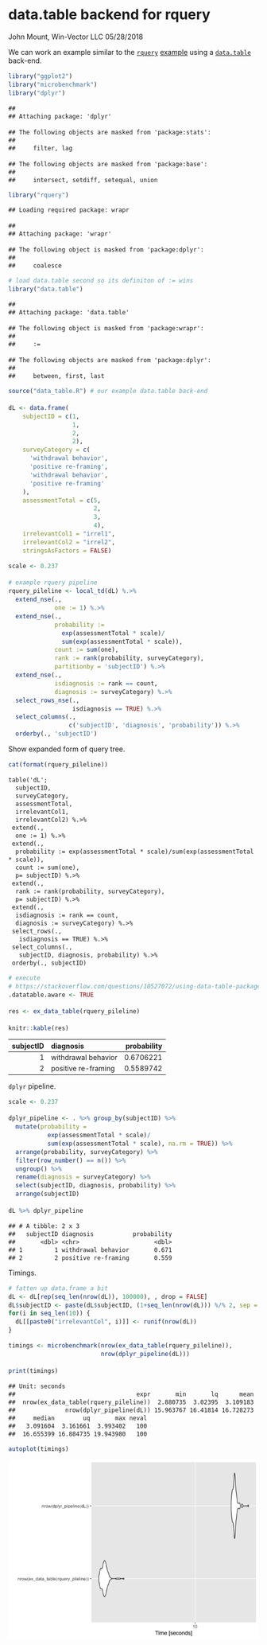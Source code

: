 data.table backend for rquery
================
John Mount, Win-Vector LLC
05/28/2018

We can work an example similar to the [`rquery`](https://winvector.github.io/rquery/) [example](https://winvector.github.io/rquery/index.html) using a [`data.table`](http://r-datatable.com/) back-end.

``` r
library("ggplot2")
library("microbenchmark")
library("dplyr")
```

    ## 
    ## Attaching package: 'dplyr'

    ## The following objects are masked from 'package:stats':
    ## 
    ##     filter, lag

    ## The following objects are masked from 'package:base':
    ## 
    ##     intersect, setdiff, setequal, union

``` r
library("rquery")
```

    ## Loading required package: wrapr

    ## 
    ## Attaching package: 'wrapr'

    ## The following object is masked from 'package:dplyr':
    ## 
    ##     coalesce

``` r
# load data.table second so its definiton of := wins
library("data.table")
```

    ## 
    ## Attaching package: 'data.table'

    ## The following object is masked from 'package:wrapr':
    ## 
    ##     :=

    ## The following objects are masked from 'package:dplyr':
    ## 
    ##     between, first, last

``` r
source("data_table.R") # our example data.table back-end

dL <- data.frame(
    subjectID = c(1,                   
                  1,
                  2,                   
                  2),
    surveyCategory = c(
      'withdrawal behavior',
      'positive re-framing',
      'withdrawal behavior',
      'positive re-framing'
    ),
    assessmentTotal = c(5,                 
                        2,
                        3,                  
                        4),
    irrelevantCol1 = "irrel1",
    irrelevantCol2 = "irrel2",
    stringsAsFactors = FALSE)
```

``` r
scale <- 0.237

# example rquery pipeline
rquery_pileline <- local_td(dL) %.>%
  extend_nse(.,
             one := 1) %.>%
  extend_nse(.,
             probability :=
               exp(assessmentTotal * scale)/
               sum(exp(assessmentTotal * scale)),
             count := sum(one),
             rank := rank(probability, surveyCategory),
             partitionby = 'subjectID') %.>%
  extend_nse(.,
             isdiagnosis := rank == count,
             diagnosis := surveyCategory) %.>%
  select_rows_nse(., 
                  isdiagnosis == TRUE) %.>%
  select_columns(., 
                 c('subjectID', 'diagnosis', 'probability')) %.>%
  orderby(., 'subjectID')
```

Show expanded form of query tree.

``` r
cat(format(rquery_pileline))
```

    table('dL'; 
      subjectID,
      surveyCategory,
      assessmentTotal,
      irrelevantCol1,
      irrelevantCol2) %.>%
     extend(.,
      one := 1) %.>%
     extend(.,
      probability := exp(assessmentTotal * scale)/sum(exp(assessmentTotal * scale)),
      count := sum(one),
      p= subjectID) %.>%
     extend(.,
      rank := rank(probability, surveyCategory),
      p= subjectID) %.>%
     extend(.,
      isdiagnosis := rank == count,
      diagnosis := surveyCategory) %.>%
     select_rows(.,
       isdiagnosis == TRUE) %.>%
     select_columns(.,
       subjectID, diagnosis, probability) %.>%
     orderby(., subjectID)

``` r
# execute
# https://stackoverflow.com/questions/10527072/using-data-table-package-inside-my-own-package
.datatable.aware <- TRUE

res <- ex_data_table(rquery_pileline)

knitr::kable(res)
```

|  subjectID| diagnosis           |  probability|
|----------:|:--------------------|------------:|
|          1| withdrawal behavior |    0.6706221|
|          2| positive re-framing |    0.5589742|

`dplyr` pipeline.

``` r
scale <- 0.237

dplyr_pipeline <- . %>% group_by(subjectID) %>%
  mutate(probability =
           exp(assessmentTotal * scale)/
           sum(exp(assessmentTotal * scale), na.rm = TRUE)) %>%
  arrange(probability, surveyCategory) %>%
  filter(row_number() == n()) %>%
  ungroup() %>%
  rename(diagnosis = surveyCategory) %>%
  select(subjectID, diagnosis, probability) %>%
  arrange(subjectID) 

dL %>% dplyr_pipeline
```

    ## # A tibble: 2 x 3
    ##   subjectID diagnosis           probability
    ##       <dbl> <chr>                     <dbl>
    ## 1         1 withdrawal behavior       0.671
    ## 2         2 positive re-framing       0.559

Timings.

``` r
# fatten up data.frame a bit
dL <- dL[rep(seq_len(nrow(dL)), 100000), , drop = FALSE]
dL$subjectID <- paste(dL$subjectID, (1+seq_len(nrow(dL))) %/% 2, sep = "_")
for(i in seq_len(10)) {
  dL[[paste0("irrelevantCol", i)]] <- runif(nrow(dL))
}
```

``` r
timings <- microbenchmark(nrow(ex_data_table(rquery_pileline)),
                          nrow(dplyr_pipeline(dL)))

print(timings)
```

    ## Unit: seconds
    ##                                  expr       min       lq      mean
    ##  nrow(ex_data_table(rquery_pileline))  2.880735  3.02395  3.109183
    ##              nrow(dplyr_pipeline(dL)) 15.963767 16.41814 16.728273
    ##     median        uq       max neval
    ##   3.091604  3.161661  3.993402   100
    ##  16.655399 16.884735 19.943980   100

``` r
autoplot(timings)
```

![](data_table_files/figure-markdown_github/unnamed-chunk-7-1.png)
